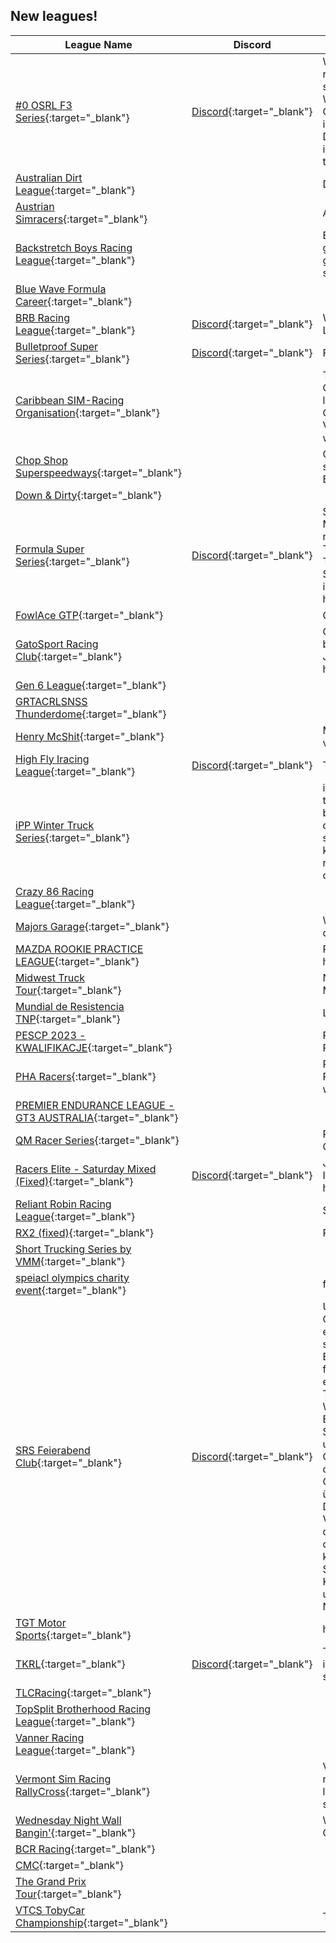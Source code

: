 ## New leagues!

| League Name | Discord | About |
|---------------------------------------------------------------------------------------------------------------------------------------|------------------------------------------------------------------|------------------------------------------------------------------------------------------------------------------------------------------------------------------------------------------------------------------------------------------------------------------------------------------------------------------------------------------------------------------------------------------------------------------------------------------------------------------------------------------------------------------------------------------------------------------------------------------------------------------------------------------------------------------------------------------------------------------------------------------------------------------------------------------------------------------------------------------------------------------------------------------------------------------------|
|[\#0 OSRL F3 Series](https://members.iracing.com/membersite/member/LeagueView.do?league=10313){:target="_blank"} |[Discord](https://discord.gg/Y2CTXQfyez){:target="_blank"} |Welcome to the OSRL F3 League\! We're running a 10\-race F3 series with Fixed sets on Tuesday Nights at 7:30EST\. We're currently accepting drivers D Class Road or above\! If you're interested in joining, please join our Discord with the link below to get more information\! Hope to see you on the track\!   https://discord\.gg/Y2CTXQfyez |
|[Australian Dirt League](https://members.iracing.com/membersite/member/LeagueView.do?league=10294){:target="_blank"} | |Dirt League /Sprint cars |
|[Austrian Simracers](https://members.iracing.com/membersite/member/LeagueView.do?league=10295){:target="_blank"} | |Austrian Simracers e\.V\. |
|[Backstretch Boys Racing League](https://members.iracing.com/membersite/member/LeagueView.do?league=10309){:target="_blank"} | |BBRL is a league designed around a group of fellas who just love racing and get together every so often to have some competitive fun\! |
|[Blue Wave Formula Career](https://members.iracing.com/membersite/member/LeagueView.do?league=10269){:target="_blank"} | | |
|[BRB Racing League](https://members.iracing.com/membersite/member/LeagueView.do?league=10308){:target="_blank"} |[Discord](https://discord.gg/d8KjxUN8){:target="_blank"} |Weekly Next Gen Cup Series Discord Link https://discord\.gg/d8KjxUN8 |
|[Bulletproof Super Series](https://members.iracing.com/membersite/member/LeagueView.do?league=10273){:target="_blank"} |[Discord](https://discord.gg/gxBs7sgSDA){:target="_blank"} |Fixed Asphalt Super Late Models |
|[Caribbean SIM\-Racing Organisation](https://members.iracing.com/membersite/member/LeagueView.do?league=10276){:target="_blank"} | |The Caribbean SIM\-Racing Organisation hosts championships and league races for members from the Caribbean\. But, it's open for others too\. Visit our website for more information at www\.CaribbeanSIMRacing\.org |
|[Chop Shop Superspeedways](https://members.iracing.com/membersite/member/LeagueView.do?league=10284){:target="_blank"} | |Cup, Xfinity, Trucks and 87's at all the superspeedways\. Saturdays at 6:30pm Est time |
|[Down & Dirty](https://members.iracing.com/membersite/member/LeagueView.do?league=10311){:target="_blank"} | | |
|[Formula Super Series](https://members.iracing.com/membersite/member/LeagueView.do?league=10300){:target="_blank"} |[Discord](https://discord.gg/Bjb7tKdH3F){:target="_blank"} |Super Formula league running on Monday Nights\.  Sprint and Feature races\. 9 PM Eastern Time\.  Driver and Team Championships\.  Broadcast on Turn200's channel\.  $10 entry fee\. $50\+ Purse\.  Link to Discord for more information \-\> https://discord\.gg/Bjb7tKdH3F |
|[FowlAce GTP](https://members.iracing.com/membersite/member/LeagueView.do?league=10270){:target="_blank"} | |GTP Racing with AI |
|[GatoSport Racing Club](https://members.iracing.com/membersite/member/LeagueView.do?league=10297){:target="_blank"} | |Online club racing from the people who brought you CurdTruck and Weezuka\. Join our discord: https://discord\.com/invite/ywVbGTyZrW |
|[Gen 6 League](https://members.iracing.com/membersite/member/LeagueView.do?league=10296){:target="_blank"} | | |
|[GRTACRLSNSS Thunderdome](https://members.iracing.com/membersite/member/LeagueView.do?league=10290){:target="_blank"} | | |
|[Henry McShit](https://members.iracing.com/membersite/member/LeagueView.do?league=10278){:target="_blank"} | |Miatas, F4, Porsche Cup cars, Formula vee |
|[High Fly Iracing League](https://members.iracing.com/membersite/member/LeagueView.do?league=10279){:target="_blank"} |[Discord](https://discord.gg/h9e9Fsez){:target="_blank"} |Teamed 2 hour \+ endurance racing |
|[iPP Winter Truck Series](https://members.iracing.com/membersite/member/LeagueView.do?league=10272){:target="_blank"} | |iRacing Pennsylvania Posse introduces the iPP Winter Truck Series\! Presented by the Turn 2 Terribles\. Fixed Setup\. 2 drop weeks\. 3 dirt races and half the schedule will be legacy/free tracks to keep costs down to non\-asphalt regulars\. Dirt and Asphalt worlds collide\. |
|[Crazy 86 Racing League](https://members.iracing.com/membersite/member/LeagueView.do?league=10287){:target="_blank"} | | |
|[Majors Garage](https://members.iracing.com/membersite/member/LeagueView.do?league=10306){:target="_blank"} | |Weekly Pit Parties, coaching and development\! |
|[MAZDA ROOKIE PRACTICE LEAGUE](https://members.iracing.com/membersite/member/LeagueView.do?league=10277){:target="_blank"} | |Prepare for next week, practice and have fun |
|[Midwest Truck Tour](https://members.iracing.com/membersite/member/LeagueView.do?league=10291){:target="_blank"} | |NASCAR Truck Series touring the Midwest |
|[Mundial de Resistencia TNP](https://members.iracing.com/membersite/member/LeagueView.do?league=10271){:target="_blank"} | |Liga de eventos endurance |
|[PESCP 2023 \- KWALIFIKACJE](https://members.iracing.com/membersite/member/LeagueView.do?league=10281){:target="_blank"} | |Porsche Esports Sprint Challenge Poland 2023 \- Kwalifikacje |
|[PHA Racers](https://members.iracing.com/membersite/member/LeagueView.do?league=10304){:target="_blank"} | |Pennsylvania Hillclimb Association Racer off season series\. To join apply with Car \# and class you currently run\. |
|[PREMIER ENDURANCE LEAGUE \- GT3 AUSTRALIA](https://members.iracing.com/membersite/member/LeagueView.do?league=10288){:target="_blank"} | | |
|[QM Racer Series](https://members.iracing.com/membersite/member/LeagueView.do?league=10302){:target="_blank"} | |Private Series for QM Friends and Competitors |
|[Racers Elite \- Saturday Mixed \(Fixed\)](https://members.iracing.com/membersite/member/LeagueView.do?league=10305){:target="_blank"} |[Discord](https://discord.gg/bKQEJYhHqJ){:target="_blank"} |Join our Discord for Additional Information\! https://discord\.gg/bKQEJYhHqJ |
|[Reliant Robin Racing League](https://members.iracing.com/membersite/member/LeagueView.do?league=10303){:target="_blank"} | |SimCoach Fun League |
|[RX2 \(fixed\)](https://members.iracing.com/membersite/member/LeagueView.do?league=10282){:target="_blank"} | |RX2 |
|[Short Trucking Series by VMM](https://members.iracing.com/membersite/member/LeagueView.do?league=10283){:target="_blank"} | | |
|[speiacl olympics charity event](https://members.iracing.com/membersite/member/LeagueView.do?league=10280){:target="_blank"} | |for fun |
|[SRS Feierabend Club](https://members.iracing.com/membersite/member/LeagueView.do?league=10307){:target="_blank"} |[Discord](https://discord.com/invite/BRJrUtrVcF){:target="_blank"} |Unser Feierabend Cup ist der perfekte Ort für Rennsportbegeisterte, um sich in entspannter Atmosphäre zu treffen und spannende Rennen zu erleben\. Unsere Events finden immer Abends an zuvor festgelegten Tagen statt und bieten einen abwechslungsreichen Ablauf mit Training, Qualifikation und zwei Rennen\. Wir haben keine Rating\-Beschränkungen und legen Wert auf Spaß und Gemeinschaft\.   Die Strecken und Fahrzeuge werden von der Community ausgewählt, und wir nutzen das Liga System, um eine reibungslose Organisation und eine klare Übersicht über die Teilnehmer zu gewährleisten\. Darüber hinaus ermutigen wir zur Verwendung von Voice Chat während der Rennen, um die Kommunikation und den sozialen Aspekt zu fördern\.   Ihr könnt euch direkt über den SimRaceShop Discord anmelden\.  Kommt vorbei, ladet eure Freunde ein, und lasst uns gemeinsam den Nervenkitzel des Rennsports erleben\! |
|[TGT Motor Sports](https://members.iracing.com/membersite/member/LeagueView.do?league=10298){:target="_blank"} | |have fun be courteous and NO DRAMA |
|[TKRL](https://members.iracing.com/membersite/member/LeagueView.do?league=10312){:target="_blank"} |[Discord](https://discord.gg/n47X6q83Hd){:target="_blank"} |TKRL is a progression based league on iRacing, we currently only have CUP for season one but plan to expand quickly |
|[TLCRacing](https://members.iracing.com/membersite/member/LeagueView.do?league=10293){:target="_blank"} | | |
|[TopSplit Brotherhood Racing League](https://members.iracing.com/membersite/member/LeagueView.do?league=10285){:target="_blank"} | | |
|[Vanner Racing League](https://members.iracing.com/membersite/member/LeagueView.do?league=10275){:target="_blank"} | | |
|[Vermont Sim Racing RallyCross](https://members.iracing.com/membersite/member/LeagueView.do?league=10299){:target="_blank"} | |Vermont Sim Racing hosting Monday night weekly RallyCross events\. Join us locally in out 5 racing sims or online and see if you've got what it takes to win\. |
|[Wednesday Night Wall Bangin'](https://members.iracing.com/membersite/member/LeagueView.do?league=10292){:target="_blank"} | |Weekly dirt pro late model league\. Clean fun racing\. |
|[BCR Racing](https://members.iracing.com/membersite/member/LeagueView.do?league=10289){:target="_blank"} | | |
|[CMC](https://members.iracing.com/membersite/member/LeagueView.do?league=10286){:target="_blank"} | | |
|[The Grand Prix Tour](https://members.iracing.com/membersite/member/LeagueView.do?league=10301){:target="_blank"} | | |
|[VTCS TobyCar Championship](https://members.iracing.com/membersite/member/LeagueView.do?league=10310){:target="_blank"} | |TobyCar |

